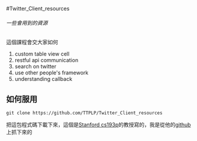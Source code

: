 #Twitter_Client_resources
###### 一些會用到的資源

這個課程會交大家如何

1. custom table view cell
2. restful api communication
3. search on twitter
4. use other people's framework
5. understanding callback

## 如何服用
`git clone https://github.com/TTPLP/Twitter_Client_resources`

把這包程式碼下載下來，這個是[Stanford cs193p](http://http://web.stanford.edu/class/cs193p/cgi-bin/drupal/)的教授寫的，我是從他的[github](http://https://github.com/palewar/CS193P)上抓下來的
